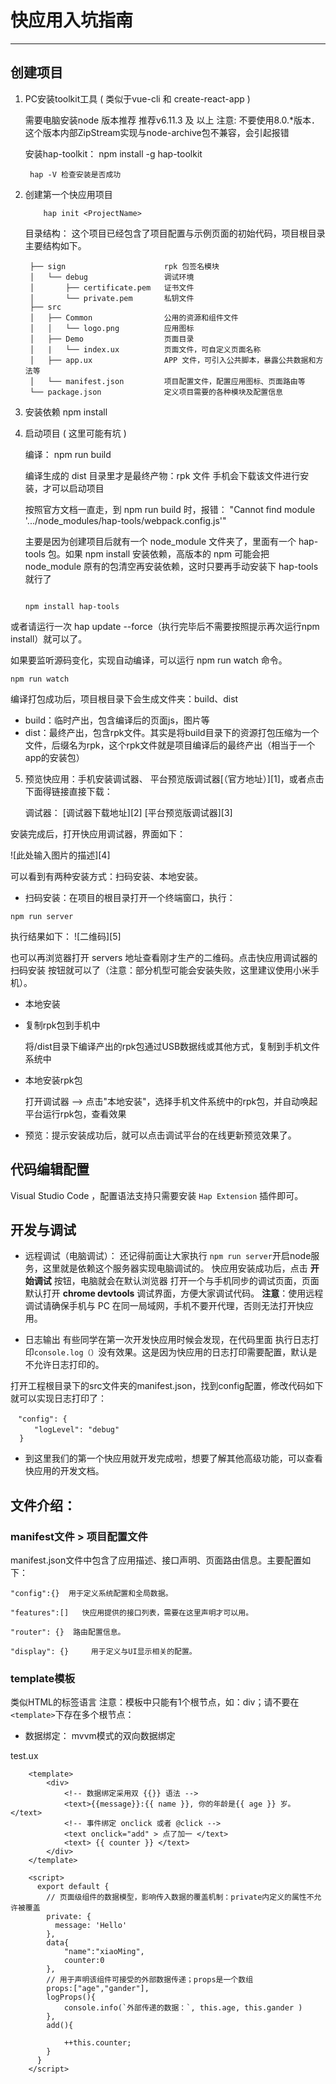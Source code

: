 # 快应用入坑指南
---

## 创建项目

1. PC安装toolkit工具 ( 类似于vue-cli 和 create-react-app )

    需要电脑安装node 版本推荐 推荐v6.11.3 及 以上
    注意: 不要使用8.0.*版本．这个版本内部ZipStream实现与node-archive包不兼容，会引起报错

    安装hap-toolkit：
        npm install -g hap-toolkit
        
        hap -V 检查安装是否成功

2. 创建第一个快应用项目

    ```
        hap init <ProjectName>
    ```
    
    目录结构： 这个项目已经包含了项目配置与示例页面的初始代码，项目根目录主要结构如下。
    
        ├── sign                      rpk 包签名模块
        │   └── debug                 调试环境
        │       ├── certificate.pem   证书文件
        │       └── private.pem       私钥文件
        ├── src
        │   ├── Common                公用的资源和组件文件
        │   │   └── logo.png          应用图标
        │   ├── Demo                  页面目录
        │   |   └── index.ux          页面文件，可自定义页面名称
        │   ├── app.ux                APP 文件，可引入公共脚本，暴露公共数据和方法等
        │   └── manifest.json         项目配置文件，配置应用图标、页面路由等
        └── package.json              定义项目需要的各种模块及配置信息

3. 安装依赖
    npm install

4. 启动项目 ( 这里可能有坑 )

    编译：
        npm run build
    
    编译生成的 dist 目录里才是最终产物：rpk 文件 手机会下载该文件进行安装，才可以启动项目 


    按照官方文档一直走，到 npm run build 时，报错： "Cannot find module '.../node_modules/hap-tools/webpack.config.js'"

    主要是因为创建项目后就有一个 node_module 文件夹了，里面有一个 hap-tools 包。如果 npm install 安装依赖，高版本的 npm 可能会把 node_module 原有的包清空再安装依赖，这时只要再手动安装下 hap-tools 就行了

    ```

    npm install hap-tools

    ```
或者请运行一次 hap update --force（执行完毕后不需要按照提示再次运行npm install）就可以了。


如果要监听源码变化，实现自动编译，可以运行 npm run watch 命令。

    npm run watch

编译打包成功后，项目根目录下会生成文件夹：build、dist

 - build：临时产出，包含编译后的页面js，图片等
 - dist：最终产出，包含rpk文件。其实是将build目录下的资源打包压缩为一个文件，后缀名为rpk，这个rpk文件就是项目编译后的最终产出（相当于一个app的安装包）

    
5. 预览快应用：手机安装调试器、 平台预览版调试器[（官方地址）][1]，或者点击下面得链接直接下载：

    调试器：
    [调试器下载地址][2]
    [平台预览版调试器][3]

安装完成后，打开快应用调试器，界面如下：

![此处输入图片的描述][4]

可以看到有两种安装方式：扫码安装、本地安装。

- 扫码安装：在项目的根目录打开一个终端窗口，执行： 

```
npm run server  
```
执行结果如下：
![二维码][5]

也可以再浏览器打开 servers 地址查看刚才生产的二维码。点击快应用调试器的 扫码安装 按钮就可以了（注意：部分机型可能会安装失败，这里建议使用小米手机）。

- 本地安装

 - 复制rpk包到手机中

    将<ProjectName>/dist目录下编译产出的rpk包通过USB数据线或其他方式，复制到手机文件系统中

 - 本地安装rpk包

    打开调试器 --> 点击"本地安装"，选择手机文件系统中的rpk包，并自动唤起平台运行rpk包，查看效果

- 预览：提示安装成功后，就可以点击调试平台的在线更新预览效果了。

## 代码编辑配置

 Visual Studio Code ，配置语法支持只需要安装 `Hap Extension` 插件即可。
 
## 开发与调试

- 远程调试（电脑调试）：
    还记得前面让大家执行 `npm run server`开启node服务，这里就是依赖这个服务器实现电脑调试的。
快应用安装成功后，点击 **开始调试** 按钮，电脑就会在默认浏览器 打开一个与手机同步的调试页面，页面默认打开 **chrome devtools** 调试界面，方便大家调试代码。
**注意**：使用远程调试请确保手机与 PC 在同一局域网，手机不要开代理，否则无法打开快应用。

- 日志输出
    有些同学在第一次开发快应用时候会发现，在代码里面 执行日志打印`console.log（）`没有效果。这是因为快应用的日志打印需要配置，默认是不允许日志打印的。

打开工程根目录下的src文件夹的manifest.json，找到config配置，修改代码如下就可以实现日志打印了：
```
　"config": {
  　　"logLevel": "debug"
  }
``` 

- 到这里我们的第一个快应用就开发完成啦，想要了解其他高级功能，可以查看快应用的开发文档。 

## 文件介绍：

### manifest文件 > 项目配置文件 

manifest.json文件中包含了应用描述、接口声明、页面路由信息。主要配置如下：
    
    "config":{}  用于定义系统配置和全局数据。

    "features":[]   快应用提供的接口列表，需要在这里声明才可以用。

    "router": {}  路由配置信息。

    "display": {}     用于定义与UI显示相关的配置。
    

### template模板
    
类似HTML的标签语言
注意：模板中只能有1个根节点，如：div；请不要在`<template>`下存在多个根节点：

- 数据绑定： mvvm模式的双向数据绑定

test.ux
```
    <template>
        <div>
            <!-- 数据绑定采用双 {{}} 语法 -->
            <text>{{message}}:{{ name }}, 你的年龄是{{ age }} 岁。 </text>
            <!-- 事件绑定 onclick 或者 @click -->
            <text onclick="add" > 点了加一 </text> 
            <text> {{ counter }} </text>     
        </div> 
    </template>
    
    <script>
      export default {
        // 页面级组件的数据模型，影响传入数据的覆盖机制：private内定义的属性不允许被覆盖
        private: {
          message: 'Hello'
        },
        data{
            "name":"xiaoMing",
            counter:0
        },
        // 用于声明该组件可接受的外部数据传递；props是一个数组
        props:["age","gander"],
        logProps(){
            console.info(`外部传递的数据：`, this.age, this.gander )
        },
        add(){
            
            ++this.counter;
        }
      }
    </script> 

```

 